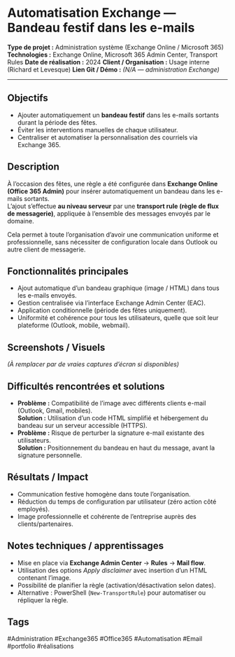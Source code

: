 # Automatisation Exchange — Bandeau festif dans les e-mails

**Type de projet :** Administration système (Exchange Online / Microsoft 365)
**Technologies :** Exchange Online, Microsoft 365 Admin Center, Transport Rules
**Date de réalisation :** 2024
**Client / Organisation :** Usage interne (Richard et Levesque)
**Lien Git / Démo :** _(N/A — administration Exchange)_

---

## Objectifs

- Ajouter automatiquement un **bandeau festif** dans les e-mails sortants durant la période des fêtes.
- Éviter les interventions manuelles de chaque utilisateur.
- Centraliser et automatiser la personnalisation des courriels via Exchange 365.

## Description

À l’occasion des fêtes, une règle a été configurée dans **Exchange Online (Office 365 Admin)** pour insérer automatiquement un bandeau dans les e-mails sortants.  
L’ajout s’effectue **au niveau serveur** par une **transport rule (règle de flux de messagerie)**, appliquée à l’ensemble des messages envoyés par le domaine.

Cela permet à toute l’organisation d’avoir une communication uniforme et professionnelle, sans nécessiter de configuration locale dans Outlook ou autre client de messagerie.

## Fonctionnalités principales

- Ajout automatique d’un bandeau graphique (image / HTML) dans tous les e-mails envoyés.
- Gestion centralisée via l’interface Exchange Admin Center (EAC).
- Application conditionnelle (période des fêtes uniquement).
- Uniformité et cohérence pour tous les utilisateurs, quelle que soit leur plateforme (Outlook, mobile, webmail).

## Screenshots / Visuels

_(À remplacer par de vraies captures d’écran si disponibles)_

## Difficultés rencontrées et solutions

- **Problème :** Compatibilité de l’image avec différents clients e-mail (Outlook, Gmail, mobiles).  
    **Solution :** Utilisation d’un code HTML simplifié et hébergement du bandeau sur un serveur accessible (HTTPS).
- **Problème :** Risque de perturber la signature e-mail existante des utilisateurs.  
    **Solution :** Positionnement du bandeau en haut du message, avant la signature personnelle.

## Résultats / Impact

- Communication festive homogène dans toute l’organisation.
- Réduction du temps de configuration par utilisateur (zéro action côté employés).
- Image professionnelle et cohérente de l’entreprise auprès des clients/partenaires.

## Notes techniques / apprentissages

- Mise en place via **Exchange Admin Center** → **Rules** → **Mail flow**.
- Utilisation des options _Apply disclaimer_ avec insertion d’un HTML contenant l’image.
- Possibilité de planifier la règle (activation/désactivation selon dates).
- Alternative : PowerShell (`New-TransportRule`) pour automatiser ou répliquer la règle.

## Tags

#Administration #Exchange365 #Office365 #Automatisation #Email #portfolio #réalisations